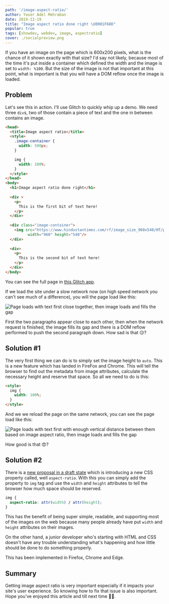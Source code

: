 ```yaml
---
path: '/image-aspect-ratio/'
author: Yaser Adel Mehraban
date: 2019-12-19
title: "Image aspect ratio done right \U0001F60D"
popular: true
tags: [showdev, webdev, image, aspectratio]
cover: ./socialpreview.png
---
```

 
If you have an image on the page which is 600x200 pixels, what is the chance of it shown exactly with that size? I'd say not likely, because most of the time it's put inside a container which defined the width and the image is set to `width: %100`. But the size of the image is not that important at this point, what is important is that you will have a DOM reflow once the image is loaded.

<!--more-->

## Problem

Let's see this in action. I'll use Glitch to quickly whip up a demo. We need three `div`s, two of those contain a piece of text and the one in between contains an image.

```html
<head>
  <title>Image aspect ratio</title>
  <style>
    .image-container {
      width: 500px;
    }

    img {
      width: 100%;
    }
  </style>
</head>
<body>
  <h1>Image aspect ratio done right</h1>
    
  <div >
    <p>
      This is the first bit of text here!
    </p>        
  </div>
  
  <div class="image-container">
    <img src="https://www.hindustantimes.com/rf/image_size_960x540/HT/p2/2018/09/08/Pictures/_7ae928c8-b34e-11e8-bb15-a1f88311a832.jpg"
          width="960" height="540"/>
  </div>
  
  <div>
    <p>
      This is the second bit of text here!
    </p>  
  </div>
</body>
```

You can see the full page in [this Glitch app](https://glitch.com/~ruddy-gym).

If we load the site under a slow network now (on high speed network you can't see much of a difference), you will the page load like this:

![Page loads with text first close together, then image loads and fills the gap](./before.gif)

First the two paragraphs appear close to each other, then when the network request is finished, the image fills its gap and there is a DOM reflow performed to push the second paragraph down. How sad is that 😥?

## Solution #1

The very first thing we can do is to simply set the image height to `auto`. This is a new feature which has landed in FireFox and Chrome. This will tell the browser to find out the metadata from image attributes, calculate the necessary height and reserve that space. So all we need to do is this:

```html
<style>
  img {
    width: 100%;
  }
</style>
```

And we we reload the page on the same network, you can see the page load like this:

![Page loads with text first with enough vertical distance between them based on image aspect ratio, then image loads and fills the gap](./after.gif)

How good is that 😍?

## Solution #2

There is a [new proposal in a draft state](https://drafts.csswg.org/css-sizing-4/#ratios) which is introducing a new CSS property called, well `aspect-ratio`. With this you can simply add the property to `img` tag and use the `width` and `height` attributes to tell the browser how much space should be reserved.

```css
img {
  aspect-ratio: attr(width) / attr(height);
}
```

This has the benefit of being super simple, readable, and supporting most of the images on the web because many people already have put `width` and `height` attributes on their images.

On the other hand, a junior developer who's starting with HTML and CSS doesn't have any trouble understanding what's happening and how little should be done to do something properly.

This has been implemented in Firefox, Chrome and Edge.

## Summary

Getting image aspect ratio is very important especially if it impacts your site's user experience. So knowing how to fix that issue is also important. Hope you've enjoyed this article and till next time 👋🏼.